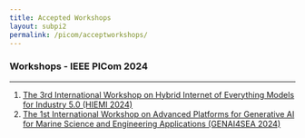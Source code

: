 ```yaml
---
title: Accepted Workshops 
layout: subpi2
permalink: /picom/acceptworkshops/
---
```


<!-- <h3>Special Sessions - IEEE PICom 2024</h3>
<hr/> -->

<!-- <ol>
<li>The Industrial Operator 4.0: Human-Technology Integration and Collaboration</li>
</ol> -->

<h3>Workshops - IEEE PICom 2024</h3>
<hr/>
<ol>
<!-- <li><u>The 3rd International Workshop on Hybrid Internet of Everything Models for Industry 5.0 (HIEMI 2024) </u></li> -->
<li><a href="https://hiemi-workshop.github.io/2024/" target="_new"><u>The 3rd International Workshop on Hybrid Internet of Everything Models for Industry 5.0 (HIEMI 2024)</u></a></li>
<li><u>The 1st International Workshop on Advanced Platforms for Generative AI for Marine Science and Engineering Applications (GENAI4SEA 2024) </u></li>
</ol>
<!-- <ol>
<li><a href="/2022/assets/files/ws-ss/cst/AmI2022_CFP.pdf" target=_new>The 1st International Workshop on Cybersecurity Issues of IoT in Ambient Intelligence environment (AmI 2022)</a></li>
<li><a href="/2022/assets/files/ws-ss/picom/DT4BP2022_CFP.pdf" target=_new>Workshop on Digital Twins for Business Processes (DT4BP)</a></li>
</ol> -->

